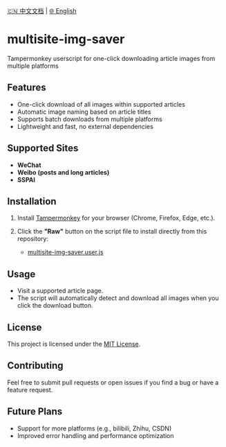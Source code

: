 [🇨🇳 中文文档](./README-zh.md) | [🌐 English](./README.md)

# multisite-img-saver

Tampermonkey userscript for one-click downloading article images from multiple platforms

## Features

* One-click download of all images within supported articles
* Automatic image naming based on article titles
* Supports batch downloads from multiple platforms
* Lightweight and fast, no external dependencies

## Supported Sites

* **WeChat**
* **Weibo (posts and long articles)**
* **SSPAI**

## Installation

1. Install [Tampermonkey](https://www.tampermonkey.net/) for your browser (Chrome, Firefox, Edge, etc.).
2. Click the **"Raw"** button on the script file to install directly from this repository:

   * [multisite-img-saver.user.js](./multisite-img-saver.user.js)

## Usage

* Visit a supported article page.
* The script will automatically detect and download all images when you click the download button.

## License

This project is licensed under the [MIT License](./LICENSE).

## Contributing

Feel free to submit pull requests or open issues if you find a bug or have a feature request.

## Future Plans

* Support for more platforms (e.g., bilibili, Zhihu, CSDN)
* Improved error handling and performance optimization
